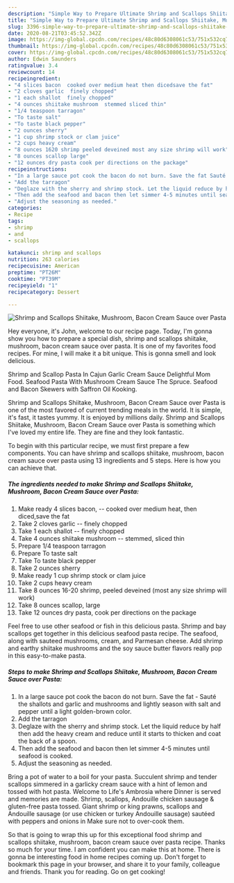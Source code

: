 ```yaml
---
description: "Simple Way to Prepare Ultimate Shrimp and Scallops Shiitake, Mushroom, Bacon Cream Sauce over Pasta"
title: "Simple Way to Prepare Ultimate Shrimp and Scallops Shiitake, Mushroom, Bacon Cream Sauce over Pasta"
slug: 3396-simple-way-to-prepare-ultimate-shrimp-and-scallops-shiitake-mushroom-bacon-cream-sauce-over-pasta
date: 2020-08-21T03:45:52.342Z
image: https://img-global.cpcdn.com/recipes/48c80d6308061c53/751x532cq70/shrimp-and-scallops-shiitake-mushroom-bacon-cream-sauce-over-pasta-recipe-main-photo.jpg
thumbnail: https://img-global.cpcdn.com/recipes/48c80d6308061c53/751x532cq70/shrimp-and-scallops-shiitake-mushroom-bacon-cream-sauce-over-pasta-recipe-main-photo.jpg
cover: https://img-global.cpcdn.com/recipes/48c80d6308061c53/751x532cq70/shrimp-and-scallops-shiitake-mushroom-bacon-cream-sauce-over-pasta-recipe-main-photo.jpg
author: Edwin Saunders
ratingvalue: 3.4
reviewcount: 14
recipeingredient:
- "4 slices bacon  cooked over medium heat then dicedsave the fat"
- "2 cloves garlic  finely chopped"
- "1 each shallot  finely chopped"
- "4 ounces shiitake mushroom  stemmed sliced thin"
- "1/4 teaspoon tarragon"
- "To taste salt"
- "To taste black pepper"
- "2 ounces sherry"
- "1 cup shrimp stock or clam juice"
- "2 cups heavy cream"
- "8 ounces 1620 shrimp peeled deveined most any size shrimp will work"
- "8 ounces scallop large"
- "12 ounces dry pasta cook per directions on the package"
recipeinstructions:
- "In a large sauce pot cook the bacon do not burn. Save the fat Sauté the shallots and garlic and mushrooms and lightly season with salt and pepper until a light golden-brown color."
- "Add the tarragon"
- "Deglaze with the sherry and shrimp stock. Let the liquid reduce by half then add the heavy cream and reduce until it starts to thicken and coat the back of a spoon."
- "Then add the seafood and bacon then let simmer 4-5 minutes until seafood is cooked."
- "Adjust the seasoning as needed."
categories:
- Recipe
tags:
- shrimp
- and
- scallops

katakunci: shrimp and scallops 
nutrition: 263 calories
recipecuisine: American
preptime: "PT26M"
cooktime: "PT39M"
recipeyield: "1"
recipecategory: Dessert

---
```



![Shrimp and Scallops Shiitake, Mushroom, Bacon Cream Sauce over Pasta](https://img-global.cpcdn.com/recipes/48c80d6308061c53/751x532cq70/shrimp-and-scallops-shiitake-mushroom-bacon-cream-sauce-over-pasta-recipe-main-photo.jpg)

Hey everyone, it's John, welcome to our recipe page. Today, I'm gonna show you how to prepare a special dish, shrimp and scallops shiitake, mushroom, bacon cream sauce over pasta. It is one of my favorites food recipes. For mine, I will make it a bit unique. This is gonna smell and look delicious.

Shrimp and Scallop Pasta In Cajun Garlic Cream Sauce Delightful Mom Food. Seafood Pasta With Mushroom Cream Sauce The Spruce. Seafood and Bacon Skewers with Saffron Oil Kooking.

Shrimp and Scallops Shiitake, Mushroom, Bacon Cream Sauce over Pasta is one of the most favored of current trending meals in the world. It is simple, it's fast, it tastes yummy. It is enjoyed by millions daily. Shrimp and Scallops Shiitake, Mushroom, Bacon Cream Sauce over Pasta is something which I've loved my entire life. They are fine and they look fantastic.


To begin with this particular recipe, we must first prepare a few components. You can have shrimp and scallops shiitake, mushroom, bacon cream sauce over pasta using 13 ingredients and 5 steps. Here is how you can achieve that.

<!--inarticleads1-->

##### The ingredients needed to make Shrimp and Scallops Shiitake, Mushroom, Bacon Cream Sauce over Pasta:

1. Make ready 4 slices bacon, -- cooked over medium heat, then diced,save the fat
1. Take 2 cloves garlic -- finely chopped
1. Take 1 each shallot -- finely chopped
1. Take 4 ounces shiitake mushroom -- stemmed, sliced thin
1. Prepare 1/4 teaspoon tarragon
1. Prepare To taste salt
1. Take To taste black pepper
1. Take 2 ounces sherry
1. Make ready 1 cup shrimp stock or clam juice
1. Take 2 cups heavy cream
1. Take 8 ounces 16-20 shrimp, peeled deveined (most any size shrimp will work)
1. Take 8 ounces scallop, large
1. Take 12 ounces dry pasta, cook per directions on the package


Feel free to use other seafood or fish in this delicious pasta. Shrimp and bay scallops get together in this delicious seafood pasta recipe. The seafood, along with sauteed mushrooms, cream, and Parmesan cheese. Add shrimp and earthy shiitake mushrooms and the soy sauce butter flavors really pop in this easy-to-make pasta. 

<!--inarticleads2-->

##### Steps to make Shrimp and Scallops Shiitake, Mushroom, Bacon Cream Sauce over Pasta:

1. In a large sauce pot cook the bacon do not burn. Save the fat - Sauté the shallots and garlic and mushrooms and lightly season with salt and pepper until a light golden-brown color.
1. Add the tarragon
1. Deglaze with the sherry and shrimp stock. Let the liquid reduce by half then add the heavy cream and reduce until it starts to thicken and coat the back of a spoon.
1. Then add the seafood and bacon then let simmer 4-5 minutes until seafood is cooked.
1. Adjust the seasoning as needed.


Bring a pot of water to a boil for your pasta. Succulent shrimp and tender scallops simmered in a garlicky cream sauce with a hint of lemon and tossed with hot pasta. Welcome to Life&#39;s Ambrosia where Dinner is served and memories are made. Shrimp, scallops, Andouille chicken sausage &amp; gluten-free pasta tossed. Giant shrimp or king prawns, scallops and Andouille sausage (or use chicken or turkey Andouille sausage) sautéed with peppers and onions in Make sure not to over-cook them. 

So that is going to wrap this up for this exceptional food shrimp and scallops shiitake, mushroom, bacon cream sauce over pasta recipe. Thanks so much for your time. I am confident you can make this at home. There is gonna be interesting food in home recipes coming up. Don't forget to bookmark this page in your browser, and share it to your family, colleague and friends. Thank you for reading. Go on get cooking!

